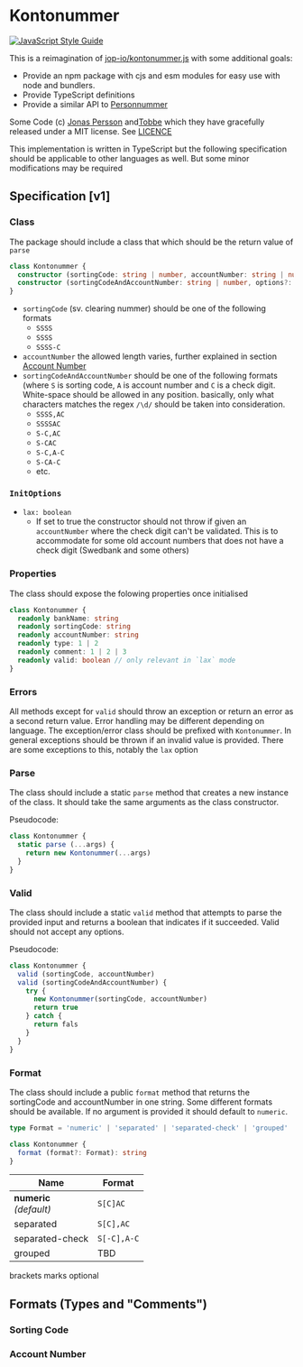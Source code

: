 # Kontonummer

[![JavaScript Style Guide](https://img.shields.io/badge/code_style-standard-brightgreen.svg)](https://standardjs.com)

This is a reimagination of [jop-io/kontonummer.js](https://github.com/jop-io/kontonummer.js) with some additional goals:

- Provide an npm package with cjs and esm modules for easy use with node and bundlers.
- Provide TypeScript definitions
- Provide a similar API to [Personnummer](https://personnummer.dev)

Some Code (c) [Jonas Persson](https://github.com/jop-io) and[Tobbe](https://github.com/Tobbe) which they have gracefully released under a MIT license. See [LICENCE](/svbeon/kontonummer/blob/master/LICENSE)

This implementation is written in TypeScript but the following specification should be applicable to other languages as well. But some minor modifications may be required

## Specification [v1]

### Class

The package should include a class that which should be the return value of  `parse`

```typescript
class Kontonummer {
  constructor (sortingCode: string | number, accountNumber: string | number, options?: InitOptions)
  constructor (sortingCodeAndAccountNumber: string | number, options?: InitOptions)
}
```

- `sortingCode` (sv. clearing nummer) should be one of the following formats
  - `SSSS`
  - `SSSS`
  - `SSSS-C`
- `accountNumber` the allowed length varies, further explained in section [Account Number](#account-number)
- `sortingCodeAndAccountNumber` should be one of the following formats (where `S` is sorting code, `A` is account number and `C` is a check digit. White-space should be allowed in any position. basically, only what characters matches the regex `/\d/` should be taken into consideration.
  - `SSSS,AC`
  - `SSSSAC`
  - `S-C,AC`
  - `S-CAC`
  - `S-C,A-C`
  - `S-CA-C`
  - etc.

### `InitOptions`

- `lax: boolean`
  - If set to true the constructor should not throw if given an `accountNumber` where the check digit can't be validated. This is to accommodate for some old account numbers that does not have a check digit (Swedbank and some others)

### Properties

The class should expose the folowing properties once initialised

```typescript
class Kontonummer {
  readonly bankName: string
  readonly sortingCode: string
  readonly accountNumber: string
  readonly type: 1 | 2
  readonly comment: 1 | 2 | 3
  readonly valid: boolean // only relevant in `lax` mode
}
```

### Errors

All methods except for `valid` should throw an exception or return an error as a second return value. Error handling may be different depending on language. The exception/error class should be prefixed with `Kontonummer`. In general exceptions should be thrown if an invalid value is provided. There are some exceptions to this, notably the `lax` option

### Parse

The class should include a static `parse` method that creates a new instance of the class. It should take the same arguments as the class constructor.

Pseudocode:

```typescript
class Kontonummer {
  static parse (...args) {
    return new Kontonummer(...args)
  }
}
```

### Valid

The class should include a static `valid` method that attempts to parse the provided input and returns a boolean that indicates if it succeeded. Valid should not accept any options.

Pseudocode:

```typescript
class Kontonummer {
  valid (sortingCode, accountNumber)
  valid (sortingCodeAndAccountNumber) {
    try {
      new Kontonummer(sortingCode, accountNumber)
      return true
    } catch {
      return fals
    }
  }
}
```

### Format

The class should include a public `format` method that returns the sortingCode and accountNumber in one string. Some different formats should be available. If no argument is provided it should default to `numeric`.

```typescript
type Format = 'numeric' | 'separated' | 'separated-check' | 'grouped'

class Kontonummer {
  format (format?: Format): string
}
```

| Name | Format |
| ---- | ---- |
| **numeric** <br/> _(default)_ | `S[C]AC` |
| separated | `S[C],AC` |
| separated-check | `S[-C],A-C` |
| grouped | TBD|
brackets marks optional

## Formats (Types and "Comments")

### Sorting Code

### Account Number
